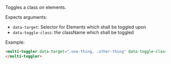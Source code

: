 Toggles a class on elements.

Expects arguments:

- `data-target`: Selector for Elements which shall be toggled upon
- `data-toggle-class`: the className which shall be toggled

Example:

```html
<multi-toggler data-target=".one-thing, .other-thing" data-toggle-class="toggled">
</multi-toggler>
```
